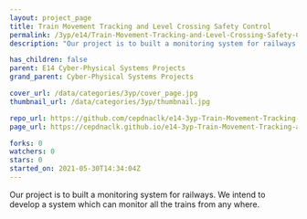```yaml
---
layout: project_page
title: Train Movement Tracking and Level Crossing Safety Control
permalink: /3yp/e14/Train-Movement-Tracking-and-Level-Crossing-Safety-Control/
description: "Our project is to built a monitoring system for railways. We intend to develop a system which can monitor all the trains from any where."

has_children: false
parent: E14 Cyber-Physical Systems Projects
grand_parent: Cyber-Physical Systems Projects

cover_url: /data/categories/3yp/cover_page.jpg
thumbnail_url: /data/categories/3yp/thumbnail.jpg

repo_url: https://github.com/cepdnaclk/e14-3yp-Train-Movement-Tracking-and-Level-Crossing-Safety-Control
page_url: https://cepdnaclk.github.io/e14-3yp-Train-Movement-Tracking-and-Level-Crossing-Safety-Control

forks: 0
watchers: 0
stars: 0
started_on: 2021-05-30T14:34:04Z
---
```

Our project is to built a monitoring system for railways. We intend to develop a system which can monitor all the trains from any where.

